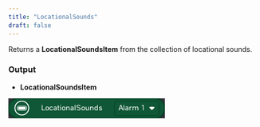 ```yaml
---
title: "LocationalSounds"
draft: false
---
```

Returns a **LocationalSoundsItem** from the collection of locational sounds.
### Output
-   **LocationalSoundsItem**

![LocationalSounds](https://raw.githubusercontent.com/battlefield-portal-community/Image-CDN/main/portal_blocks/LocationalSounds.png)